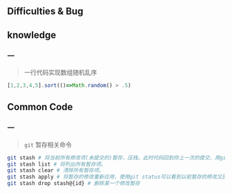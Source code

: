 ## Difficulties & Bug

## knowledge

### 一

> 一行代码实现数组随机乱序

```js
[1,2,3,4,5].sort(()=>Math.random() > .5)
```

## Common Code

### 一

> `git` 暂存相关命令

```bash
git stash # 将当前所有修改项(未提交的)暂存，压栈。此时代码回到你上一次的提交，用git status可查看状态。
git stash list # 将列出所有暂存项。
git stash clear # 清除所有暂存项。
git stash apply # 将暂存的修改重新应用，使用git status可以看到以前暂存的修改又回来了
git stash drop stash@{id} # 删除某一个修改暂存
```
